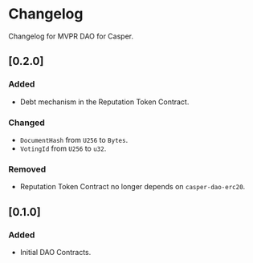 # Changelog

Changelog for MVPR DAO for Casper.

## [0.2.0]
### Added
- Debt mechanism in the Reputation Token Contract.

### Changed
- `DocumentHash` from `U256` to `Bytes`.
- `VotingId` from `U256` to `u32`.

### Removed
- Reputation Token Contract no longer depends on `casper-dao-erc20`.

## [0.1.0]
### Added
- Initial DAO Contracts.
